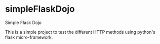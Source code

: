 # simpleFlaskDojo
Simple Flask Dojo

This is a simple project to test the different HTTP methods using python's flask micro-framework.
